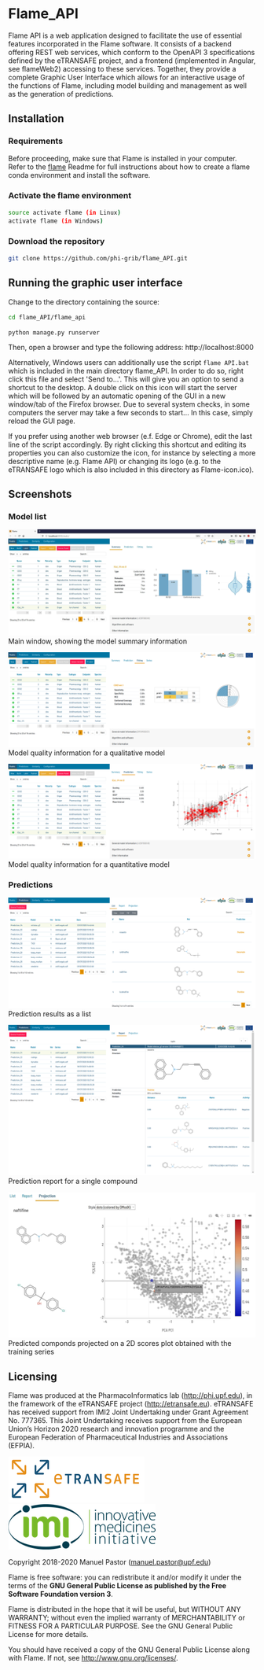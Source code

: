 # Flame_API

Flame API is a web application designed to facilitate the use of essential features incorporated in the Flame software. It consists of a backend offering REST web services, which conform to the OpenAPI 3 specifications defined by the eTRANSAFE project, and a frontend (implemented in Angular, see flameWeb2) accessing to these services. Together, they provide a complete Graphic User Interface which allows for an interactive usage of the functions of Flame, including model building and management as well as the generation of predictions. 

## Installation

### Requirements
Before proceeding, make sure that Flame is installed in your computer. Refer to the [flame](https://github.com/phi-grib/flame) Readme for full instructions about how to create a flame conda environment and install the software. 

### Activate the flame environment 

```sh
source activate flame (in Linux)
activate flame (in Windows)
```

### Download the repository

```sh
git clone https://github.com/phi-grib/flame_API.git
```

## Running the graphic user interface

Change to the directory containing the source:

```sh
cd flame_API/flame_api
```
```
python manage.py runserver
```

Then, open a browser and type the following address: http://localhost:8000

Alternatively, Windows users can additionally use the script `flame API.bat` which is included in the main directory flame_API. In order to do so, right click this file and select 'Send to...'. This will give you an option to send a shortcut to the desktop. A double click on this icon will start the server which will be followed by an automatic opening of the GUI in a new window/tab of the Firefox browser. Due to several system checks, in some computers the server may take a few seconds to start... In this case, simply reload the GUI page.

If you prefer using another web browser (e.f. Edge or Chrome), edit the last line of the script accordingly. By right clicking this shortcut and editing its properties you can also customize the icon, for instance by selecting a more descriptive name (e.g. Flame API) or changing its logo (e.g. to the eTRANSAFE logo which is also included in this directory as Flame-icon.ico).  

## Screenshots

### Model list
![Alt text](img/flame-window.jpg?raw=true "Flame main window")
Main window, showing the model summary information


![Alt text](img/quality-qualit.png?raw=true "Quality of qualitative model")
Model quality information for a qualitative model


![Alt text](img/quality-quantit.png?raw=true "Quality of quantitative model")
Model quality information for a quantitative model


### Predictions
![Alt text](img/prediction-list.png?raw=true "Prediction results as a list")
Prediction results as a list


![Alt text](img/prediction-report.png?raw=true "Prediction report")
Prediction report for a single compound


![Alt text](img/prediction-series-2.jpg?raw=true "Prediction projected on the training series")
Predicted componds projected on a 2D scores plot obtained with the training series


## Licensing

Flame was produced at the PharmacoInformatics lab (http://phi.upf.edu), in the framework of the eTRANSAFE project (http://etransafe.eu). eTRANSAFE has received support from IMI2 Joint Undertaking under Grant Agreement No. 777365. This Joint Undertaking receives support from the European Union’s Horizon 2020 research and innovation programme and the European Federation of Pharmaceutical Industries and Associations (EFPIA). 

![Alt text](img/eTRANSAFE-logo-git.png?raw=true "eTRANSAFE-logo") ![Alt text](img/imi-logo.png?raw=true "IMI logo")

Copyright 2018-2020 Manuel Pastor (manuel.pastor@upf.edu)

Flame is free software: you can redistribute it and/or modify it under the terms of the **GNU General Public License as published by the Free Software Foundation version 3**.

Flame is distributed in the hope that it will be useful, but WITHOUT ANY WARRANTY; without even the implied warranty of
MERCHANTABILITY or FITNESS FOR A PARTICULAR PURPOSE. See the GNU General Public License for more details.

You should have received a copy of the GNU General Public License along with Flame. If not, see <http://www.gnu.org/licenses/>.


<!---
## TODO

* Control errors **[Status_codes](https://www.django-rest-framework.org/api-guide/status-codes/)** for responses
* Use data **[validators](https://www.django-rest-framework.org/api-guide/validators/)** for requests and responses
* Write **[serializers](https://www.django-rest-framework.org/api-guide/serializers/)** to send and receive standardized data
* Review response schemas in `flameAPI.yml`

-----
## Docs

https://www.django-rest-framework.org/

[Serializer tutorial](https://www.django-rest-framework.org/tutorial/1-serialization/)
-->
